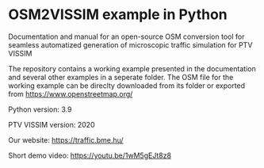 # OSM2VISSIM example in Python

Documentation and manual for an open-source OSM conversion tool for seamless automatized generation of microscopic traffic simulation for PTV VISSIM

The repository contains a working example presented in the documentation and several other examples in a seperate folder. The OSM file for the working example can be direclty downloaded from its folder or exported from https://www.openstreetmap.org/

Python version: 3.9

PTV VISSIM version: 2020

Our website: https://traffic.bme.hu/

Short demo video: https://youtu.be/1wM5gEJt8z8
